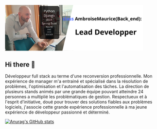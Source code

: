 <img src='https://github.com/Mambroise/Mambroise/blob/main/profile_banner.png' alt='profile banner' width =90%/>

## Hi there 👋

Développeur full stack au terme d'une reconversion professionnelle.
Mon expérience de manager m'a entrainé et spécialisé dans la résolution de
problèmes, l'optimisation et l'automatisation des tâches. La direction de
plusieurs stands animés par une grande équipe pouvant atteindre 24
personnes a multiplié les problématiques de gestion. Respectueux et à l'esprit
d'initiative, doué pour trouver des solutions fiables aux problèmes logiciels,
j'associe cette grande expérience professionnelle à ma jeune expérience de
développeur passionné et déterminé.


[![Anurag's GitHub stats](https://github-readme-stats.vercel.app/api?username=Mambroise)](https://github.com/anuraghazra/github-readme-stats)
